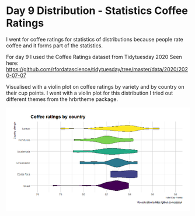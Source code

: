 # Day 9 Distribution - Statistics Coffee Ratings

I went for coffee ratings for statistics of distributions because people rate coffee and it forms part of the statistics. 

For day 9 I used the Coffee Ratings dataset from Tidytuesday 2020
Seen here: 
https://github.com/rfordatascience/tidytuesday/tree/master/data/2020/2020-07-07

Visualised with a violin plot on coffee ratings by variety and by country on their cup points. I went with a violin plot for this distribution 
I tried out different themes from the hrbrtheme package. 


![Coffee Ratings by Countries](https://github.com/jezzaayt/30DayChartChallenge/blob/main/day%209/coffee_country.png)
